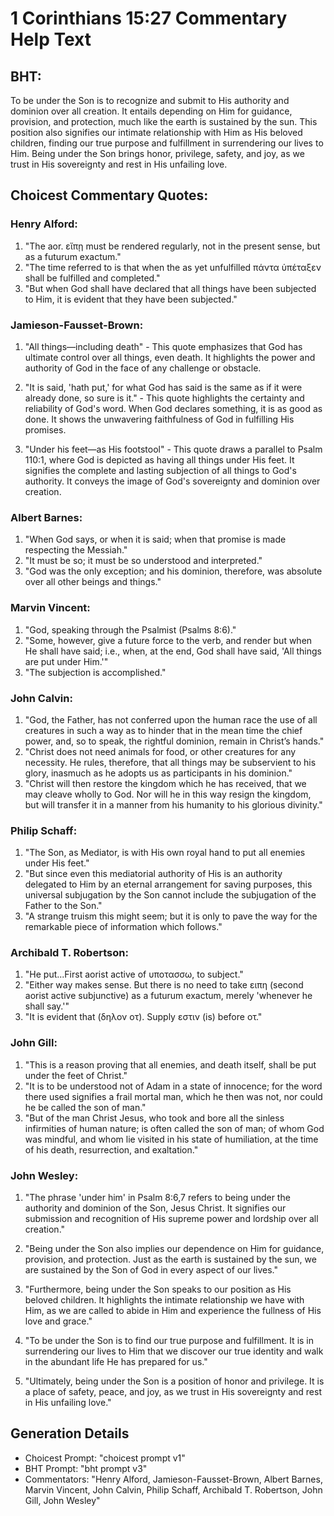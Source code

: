 # 1 Corinthians 15:27 Commentary Help Text

## BHT:
To be under the Son is to recognize and submit to His authority and dominion over all creation. It entails depending on Him for guidance, provision, and protection, much like the earth is sustained by the sun. This position also signifies our intimate relationship with Him as His beloved children, finding our true purpose and fulfillment in surrendering our lives to Him. Being under the Son brings honor, privilege, safety, and joy, as we trust in His sovereignty and rest in His unfailing love.

## Choicest Commentary Quotes:
### Henry Alford:
1. "The aor. εἴπῃ must be rendered regularly, not in the present sense, but as a futurum exactum."
2. "The time referred to is that when the as yet unfulfilled πάντα ὑπέταξεν shall be fulfilled and completed."
3. "But when God shall have declared that all things have been subjected to Him, it is evident that they have been subjected."

### Jamieson-Fausset-Brown:
1. "All things—including death" - This quote emphasizes that God has ultimate control over all things, even death. It highlights the power and authority of God in the face of any challenge or obstacle.

2. "It is said, 'hath put,' for what God has said is the same as if it were already done, so sure is it." - This quote highlights the certainty and reliability of God's word. When God declares something, it is as good as done. It shows the unwavering faithfulness of God in fulfilling His promises.

3. "Under his feet—as His footstool" - This quote draws a parallel to Psalm 110:1, where God is depicted as having all things under His feet. It signifies the complete and lasting subjection of all things to God's authority. It conveys the image of God's sovereignty and dominion over creation.

### Albert Barnes:
1. "When God says, or when it is said; when that promise is made respecting the Messiah."
2. "It must be so; it must be so understood and interpreted."
3. "God was the only exception; and his dominion, therefore, was absolute over all other beings and things."

### Marvin Vincent:
1. "God, speaking through the Psalmist (Psalms 8:6)."
2. "Some, however, give a future force to the verb, and render but when He shall have said; i.e., when, at the end, God shall have said, 'All things are put under Him.'"
3. "The subjection is accomplished."

### John Calvin:
1. "God, the Father, has not conferred upon the human race the use of all creatures in such a way as to hinder that in the mean time the chief power, and, so to speak, the rightful dominion, remain in Christ’s hands."
2. "Christ does not need animals for food, or other creatures for any necessity. He rules, therefore, that all things may be subservient to his glory, inasmuch as he adopts us as participants in his dominion."
3. "Christ will then restore the kingdom which he has received, that we may cleave wholly to God. Nor will he in this way resign the kingdom, but will transfer it in a manner from his humanity to his glorious divinity."

### Philip Schaff:
1. "The Son, as Mediator, is with His own royal hand to put all enemies under His feet." 
2. "But since even this mediatorial authority of His is an authority delegated to Him by an eternal arrangement for saving purposes, this universal subjugation by the Son cannot include the subjugation of the Father to the Son." 
3. "A strange truism this might seem; but it is only to pave the way for the remarkable piece of information which follows."

### Archibald T. Robertson:
1. "He put...First aorist active of υποτασσω, to subject." 
2. "Either way makes sense. But there is no need to take ειπη (second aorist active subjunctive) as a futurum exactum, merely 'whenever he shall say.'"
3. "It is evident that (δηλον οτ). Supply εστιν (is) before οτ."

### John Gill:
1. "This is a reason proving that all enemies, and death itself, shall be put under the feet of Christ."
2. "It is to be understood not of Adam in a state of innocence; for the word there used signifies a frail mortal man, which he then was not, nor could he be called the son of man."
3. "But of the man Christ Jesus, who took and bore all the sinless infirmities of human nature; is often called the son of man; of whom God was mindful, and whom lie visited in his state of humiliation, at the time of his death, resurrection, and exaltation."

### John Wesley:
1. "The phrase 'under him' in Psalm 8:6,7 refers to being under the authority and dominion of the Son, Jesus Christ. It signifies our submission and recognition of His supreme power and lordship over all creation."

2. "Being under the Son also implies our dependence on Him for guidance, provision, and protection. Just as the earth is sustained by the sun, we are sustained by the Son of God in every aspect of our lives."

3. "Furthermore, being under the Son speaks to our position as His beloved children. It highlights the intimate relationship we have with Him, as we are called to abide in Him and experience the fullness of His love and grace."

4. "To be under the Son is to find our true purpose and fulfillment. It is in surrendering our lives to Him that we discover our true identity and walk in the abundant life He has prepared for us."

5. "Ultimately, being under the Son is a position of honor and privilege. It is a place of safety, peace, and joy, as we trust in His sovereignty and rest in His unfailing love."


## Generation Details
- Choicest Prompt: "choicest prompt v1"
- BHT Prompt: "bht prompt v3"
- Commentators: "Henry Alford, Jamieson-Fausset-Brown, Albert Barnes, Marvin Vincent, John Calvin, Philip Schaff, Archibald T. Robertson, John Gill, John Wesley"
